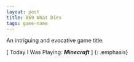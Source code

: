 ```yaml
---
layout: post
title: 869 What Dies
tags: game-name
---
```

An intriguing and evocative game title.

[ Today I Was Playing: ***Minecraft*** ]
{: .emphasis}